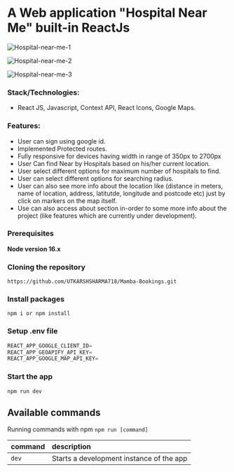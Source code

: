 # A Web application "Hospital Near Me" built-in ReactJs

![Hospital-near-me-1](https://github.com/UTKARSHSHARMA718/Hospital-near-me/assets/86897568/54fddd6e-4089-4fc8-b6d1-ea5e6dca2942)

![Hospital-near-me-2](https://github.com/UTKARSHSHARMA718/Hospital-near-me/assets/86897568/81b74004-85c2-4002-885c-52a29a5344b0)

![Hospital-near-me-3](https://github.com/UTKARSHSHARMA718/Hospital-near-me/assets/86897568/e16c9619-af45-4f5c-9b14-780fc2a52499)

### Stack/Technologies:


- React JS, Javascript, Context API, React Icons, Google Maps.

### Features:

- User can sign using google id.
- Implemented Protected routes.
- Fully responsive for devices having width in range of 350px to 2700px
- User Can find Near by Hospitals based on his/her current location.
- User select different options for maximum number of hospitals to find.
- User can select different options for searching radius.
- User can also see more info about the location like (distance in meters, name of location, address, latitutde, longitude and postcode etc) just by click on markers on the map itself.
- Use can also access about section in-order to some more info about the project (like features which are currently under development). 

### Prerequisites

**Node version 16.x**

### Cloning the repository

```shell
https://github.com/UTKARSHSHARMA718/Mamba-Bookings.git
```

### Install packages

```shell
npm i or npm install
```

### Setup .env file

```js
REACT_APP_GOOGLE_CLIENT_ID=
REACT_APP_GEOAPIFY_API_KEY=
REACT_APP_GOOGLE_MAP_API_KEY=
```

### Start the app

```shell
npm run dev
```

## Available commands

Running commands with npm `npm run [command]`

| command         | description                              |
| :-------------- | :--------------------------------------- |
| `dev`           | Starts a development instance of the app |
